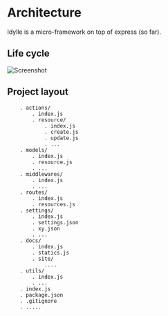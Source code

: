 # Architecture
Idylle is a micro-framework on top of express (so far).

## Life cycle
![Screenshot](https://github.com/julien-sarazin/Idylle/raw/gh-pages/images/architecture-life-cycle.png)


## Project layout
```
    . actions/    
        . index.js
        . resource/
            . index.js
            . create.js
            . update.js
            . ...
    . models/
        . index.js
        . resource.js
        . ...
    . middlewares/
        . index.js
        . ...
    . routes/
        . index.js
        . resources.js
    . settings/
        . index.js
        . settings.json
        . xy.json
        . ...
    . docs/
        . index.js
        . statics.js
        . site/
            ....
    . utils/
        . index.js
        . ...
    . index.js
    . package.json
    . .gitignore
    . .....
```
